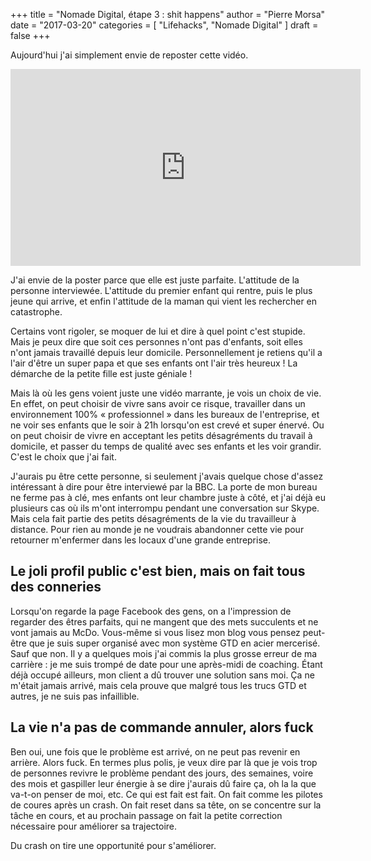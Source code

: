 +++
title      = "Nomade Digital, étape 3 : shit happens"
author     = "Pierre Morsa"
date       = "2017-03-20"
categories = [ "Lifehacks", "Nomade Digital" ]
draft      = false
+++

Aujourd'hui j'ai simplement envie de reposter cette vidéo.

<iframe width="560" height="315" src="https://www.youtube.com/embed/4nHsTCCpxk0" frameborder="0" allowfullscreen></iframe>

J'ai envie de la poster parce que elle est juste parfaite. L'attitude de la personne interviewée. L'attitude du premier enfant qui rentre, puis le plus jeune qui arrive, et enfin l'attitude de la maman qui vient les rechercher en catastrophe.

Certains vont rigoler, se moquer de lui et dire à quel point c'est stupide. Mais je peux dire que soit ces personnes n'ont pas d'enfants, soit elles n'ont jamais travaillé depuis leur domicile. Personnellement je retiens qu'il a l'air d'être un super papa et que ses enfants ont l'air très heureux ! La démarche de la petite fille est juste géniale !

Mais là où les gens voient juste une vidéo marrante, je vois un choix de vie. En effet, on peut choisir de vivre sans avoir ce risque, travailler dans un environnement 100% « professionnel » dans les bureaux de l'entreprise, et ne voir ses enfants que le soir à 21h lorsqu'on est crevé et super énervé. Ou on peut choisir de vivre en acceptant les petits désagréments du travail à domicile, et passer du temps de qualité avec ses enfants et les voir grandir. C'est le choix que j'ai fait.

J'aurais pu être cette personne, si seulement j'avais quelque chose d'assez intéressant à dire pour être interviewé par la BBC. La porte de mon bureau ne ferme pas à clé, mes enfants ont leur chambre juste à côté, et j'ai déjà eu plusieurs cas où ils m'ont interrompu pendant une conversation sur Skype. Mais cela fait partie des petits désagréments de la vie du travailleur à distance. Pour rien au monde je ne voudrais abandonner cette vie pour retourner m'enfermer dans les locaux d'une grande entreprise.

## Le joli profil public c'est bien, mais on fait tous des conneries
Lorsqu'on regarde la page Facebook des gens, on a l'impression de regarder des êtres parfaits, qui ne mangent que des mets succulents et ne vont jamais au McDo. Vous-même si vous lisez mon blog vous pensez peut-être que je suis super organisé avec mon système GTD en acier mercerisé. Sauf que non. Il y a quelques mois j'ai commis la plus grosse erreur de ma carrière : je me suis trompé de date pour une après-midi de coaching. Étant déjà occupé ailleurs, mon client a dû trouver une solution sans moi. Ça ne m'était jamais arrivé, mais cela prouve que malgré tous les trucs GTD et autres, je ne suis pas infaillible.

## La vie n'a pas de commande annuler, alors fuck
Ben oui, une fois que le problème est arrivé, on ne peut pas revenir en arrière. Alors fuck. En termes plus polis, je veux dire par là que je vois trop de personnes revivre le problème pendant des jours, des semaines, voire des mois et gaspiller leur énergie à se dire j'aurais dû faire ça, oh la la que va-t-on penser de moi, etc. Ce qui est fait est fait. On fait comme les pilotes de coures après un crash. On fait reset dans sa tête, on se concentre sur la tâche en cours, et au prochain passage on fait la petite correction nécessaire pour améliorer sa trajectoire. 

Du crash on tire une opportunité pour s'améliorer.
